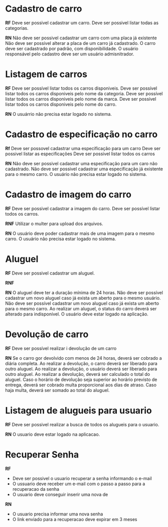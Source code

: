 # Cadastro de carro

**RF**
Deve ser possivel cadastrar um carro.
Deve ser possivel listar todas as categorias.

**RN**
Não deve ser possivel cadastrar um carro com uma placa já existente
Não deve ser possivel alterar a placa de um carro já cadastrado.
O carro deve ser cadastrado por padrão, com disponibilidade.
O usuário responsável pelo cadastro deve ser um usuário admisnitrador.

# Listagem de carros

**RF**
Deve ser possível listar todos os carros disponiveis.
Deve ser possível listar todos os carros disponiveis pelo nome da categoria.
Deve ser possível listar todos os carros disponiveis pelo nome da marca.
Deve ser possível listar todos os carros disponiveis pelo nome do carro.

**RN**
O usuárrio não precisa estar logado no sistema.

# Cadastro de especificação no carro

**Rf**
Deve ser possovel cadastrar uma especificação para um carro
Deve ser possivel listar as especificações
Deve ser possivel listar todos os carros

**RN**
Não deve ser possivel cadastrar uma especificação para um caro não cadastrado.
Não deve ser possivel cadastrar uma especificação já existente para o mesmo carro.
O usuário não precisa estar logado no sistema.

# Cadastro de imagem do carro

**RF**
Deve ser possivel cadastrar a imagem do carro.
Deve ser possível listar todos os carros.

**RNF**
Utilizar o multer para upload dos arquivos.

**RN**
O usuário deve poder cadastrar mais de uma imagem para o mesmo carro.
O usuário não precisa estar logado no sistema.

# Aluguel

**RF**
Deve ser possivel cadastrar um aluguel.

**RNF**

**RN**
O aluguel deve ter a duração mínima de 24 horas.
Não deve ser possível cadastrar um novo aluguel caso já exista um aberto para o mesmo usuário.
Não deve ser possível cadastrar um novo aluguel caso já exista um aberto para o mesmo carro.
Ao realizar um aluguel, o status do carro deverá ser alterado para indisponível.
O usuário deve estar logado na aplicação.

# Devolução de carro 

**RF**
Deve ser possível realizar i devolução de um carro

**RN**
Se o carro gor devolvido com menos de 24 horas, deverá ser cobrado a diária completa.
Ao realizar a devolução, o carro deverá ser liberado para outro aluguel.
Ao realizar a devolução, o usuário deverá ser liberado para outro aluguel.
Ao realizar a devolução, deverá ser calculado o total do aluguel.
Caso o horário de devolução seja superior ao horário previsto de entrega, deverá ser cobrado multa proporcional aos dias de atraso.
Caso haja multa, deverá ser somado ao total do aluguel.

# Listagem de alugueis para usuario

**RF**
Deve ser possivel realizar a busca de todos os alugueis para o usuario.

**RN**
O usuario deve estar logado na aplicacao.

# Recuperar Senha

**RF**
- Deve ser possivel o usuario recuperar a senha informando o e-mail
- O ussuario deve receber um e-mail com o passo a passo para a recuperacao da senha
- O usuario deve conseguir inserir uma nova de
  
**RN**
- O usuario precisa informar uma nova senha
- O link enviado para a recuperacao deve expirar em 3 meses